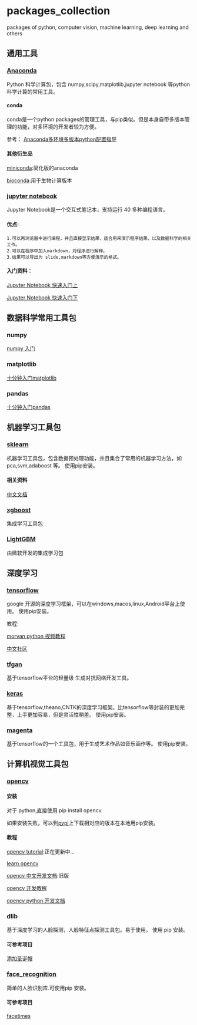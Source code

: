 # packages_collection
packages of python,  computer vision, machine learning, deep learning and others

## 通用工具
### [Anaconda](https://anaconda.org/)
Python 科学计算包，包含 numpy,scipy,matplotlib,jupyter notebook 等python科学计算的常用工具。
#### conda
conda是一个python packages的管理工具，与pip类似。但是本身自带多版本管理的功能，对多环境的开发者较为方便。

参考：
[Anaconda多环境多版本python配置指导](https://www.jianshu.com/p/d2e15200ee9b)

#### 其他衍生品
[miniconda](https://conda.io/miniconda.html):简化版的anaconda

[bioconda](https://bioconda.github.io/):用于生物计算版本

### [jupyter notebook](http://jupyter.org/)
Jupyter Notebook是一个交互式笔记本，支持运行 40 多种编程语言。

#### 优点:

    1.可以再浏览器中进行编程，并且直接显示结果，适合用来演示程序结果，以及数据科学的相关工作。
    2.可以在程序中加入markdown，对程序进行解释。
    3.结果可以导出为 slide,markdown等方便演示的格式。

#### 入门资料：
[Jupyter Notebook 快速入门上](http://codingpy.com/article/getting-started-with-jupyter-notebook-part-1/)

[Jupyter Notebook 快速入门下](http://codingpy.com/article/getting-started-with-jupyter-notebook-part-2/)

## 数据科学常用工具包
### numpy
[numpy 入门](http://codingpy.com/article/an-introduction-to-numpy/)

### matplotlib
[十分钟入门matplotlib](http://codingpy.com/article/a-quick-intro-to-matplotlib/)

### pandas
[十分钟入门pandas](http://codingpy.com/article/a-quick-intro-to-pandas/)

## 机器学习工具包
### [sklearn](http://sklearn.lzjqsdd.com/index.html)
机器学习工具包，包含数据预处理功能，并且集合了常用的机器学习方法，如 pca,svm,adaboost 等。
使用pip安装。
#### 相关资料
[中文文档](http://sklearn.lzjqsdd.com/index.html)

### [xgboost](http://xgboost.apachecn.org/cn/latest/)
集成学习工具包

### [LightGBM](https://github.com/Microsoft/LightGBM)
由微软开发的集成学习包


## 深度学习
### [tensorflow](https://www.tensorflow.org/get_started/)
google 开源的深度学习框架，可以在windows,macos,linux,Android平台上使用。
使用pip安装。

教程:

[morvan python 视频教程](https://morvanzhou.github.io/tutorials/machine-learning/tensorflow/)

[中文社区](http://www.tensorfly.cn/)

### [tfgan](https://github.com/tensorflow/tensorflow/tree/master/tensorflow/contrib/gan)
基于tensorflow平台的轻量级 生成对抗网络开发工具。

### [keras](https://keras.io/)
基于tensorflow,theano,CNTK的深度学习框架。比tensorflow等封装的更加完整，上手更加容易，但是灵活性稍差。
使用pip安装。
### [magenta](https://github.com/tensorflow/magenta)
基于tensorflow的一个工具包，用于生成艺术作品如音乐画作等。
使用pip安装。
## 计算机视觉工具包
### [opencv](https://opencv.org/)
#### 安装
对于 python,直接使用 pip install opencv.

如果安装失败，可以到[pypi](https://pypi.python.org/pypi/opencv-python)上下载相对应的版本在本地用pip安装。

#### 教程
[opencv tutorial](https://github.com/weiuniverse/cv_tutorial):正在更新中...

[learn opencv](http://www.learnopencv.com/)

[opencv 中文开发文档](http://www.linuxidc.com/Linux/2015-08/121400.htm):旧版

[opencv 开发教程](https://github.com/makelove/OpenCV-Python-Tutorial)

[opencv python 开发文档](https://docs.opencv.org/3.3.0/d6/d00/tutorial_py_root.html)

### dlib
基于深度学习的人脸探测，人脸特征点探测工具包。易于使用。
使用 pip 安装。

#### 可参考项目

[添加圣诞帽](https://github.com/weiuniverse/add_chrismas_hat)

### [face_recognition](https://github.com/ageitgey/face_recognition)
简单的人脸识别库.可使用pip 安装。

#### 可参考项目
[facetimes](https://github.com/weiuniverse/facetimes/blob/master/project/face_detection_v3.py)
